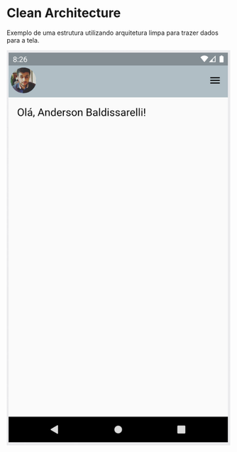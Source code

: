 # Clean Architecture

Exemplo de uma estrutura utilizando arquitetura limpa para trazer dados para a tela.

<p align="center">
  <img src="clean_architecture.png">
</p>
